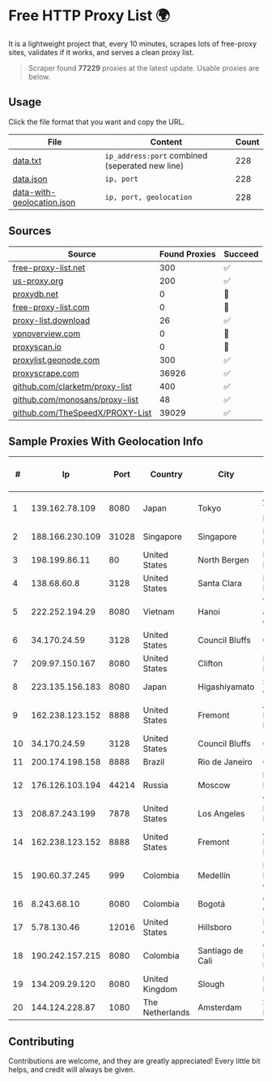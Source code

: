 
# Free HTTP Proxy List 🌍

It is a lightweight project that, every 10 minutes, scrapes lots of free-proxy sites, validates if it works, and serves a clean proxy list.


> Scraper found **77229** proxies at the latest update. Usable proxies are below.

## Usage

Click the file format that you want and copy the URL.


|File|Content|Count|
|----|-------|-----|
|[data.txt](https://raw.githubusercontent.com/themiralay/Proxy-List-World/master/data.txt)|`ip_address:port` combined (seperated new line)|228|
|[data.json](https://raw.githubusercontent.com/themiralay/Proxy-List-World/master/data.json)|`ip, port`|228|
|[data-with-geolocation.json](https://raw.githubusercontent.com/themiralay/Proxy-List-World/master/data-with-geolocation.json)|`ip, port, geolocation`|228|

## Sources

|Source|Found Proxies|Succeed|
|------|-------------|-------|
|[free-proxy-list.net](https://free-proxy-list.net)|300|✅|
|[us-proxy.org](https://www.us-proxy.org)|200|✅|
|[proxydb.net](http://proxydb.net)|0|🚫|
|[free-proxy-list.com](https://free-proxy-list.com/?page=&port=&type%5B%5D=http&type%5B%5D=https&up_time=0&search=Search)|0|🚫|
|[proxy-list.download](https://www.proxy-list.download/HTTP)|26|✅|
|[vpnoverview.com](https://vpnoverview.com/privacy/anonymous-browsing/free-proxy-servers)|0|🚫|
|[proxyscan.io](https://www.proxyscan.io)|0|🚫|
|[proxylist.geonode.com](https://proxylist.geonode.com/api/proxy-list?limit=300&page=1&sort_by=lastChecked&sort_type=desc&protocols=http,https)|300|✅|
|[proxyscrape.com](https://api.proxyscrape.com/v2/?request=displayproxies&protocol=http&timeout=10000&country=all&ssl=all&anonymity=all)|36926|✅|
|[github.com/clarketm/proxy-list](https://raw.githubusercontent.com/clarketm/proxy-list/master/proxy-list-raw.txt)|400|✅|
|[github.com/monosans/proxy-list](https://raw.githubusercontent.com/monosans/proxy-list/main/proxies/http.txt)|48|✅|
|[github.com/TheSpeedX/PROXY-List](https://raw.githubusercontent.com/TheSpeedX/PROXY-List/master/http.txt)|39029|✅|


## Sample Proxies With Geolocation Info

|#|Ip|Port|Country|City|Internet Service Provider|
|-|--|----|-------|----|-------------------------|
|1|139.162.78.109|8080|Japan|Tokyo|Akamai Technologies, Inc.|
|2|188.166.230.109|31028|Singapore|Singapore|DigitalOcean, LLC|
|3|198.199.86.11|80|United States|North Bergen|DigitalOcean, LLC|
|4|138.68.60.8|3128|United States|Santa Clara|DigitalOcean, LLC|
|5|222.252.194.29|8080|Vietnam|Hanoi|VietNam Post and Telecom Corporation|
|6|34.170.24.59|3128|United States|Council Bluffs|Google LLC|
|7|209.97.150.167|8080|United States|Clifton|DigitalOcean, LLC|
|8|223.135.156.183|8080|Japan|Higashiyamato|So-net Corporation|
|9|162.238.123.152|8888|United States|Fremont|AT&T Enterprises, LLC|
|10|34.170.24.59|3128|United States|Council Bluffs|Google LLC|
|11|200.174.198.158|8888|Brazil|Rio de Janeiro|Claro S.A.|
|12|176.126.103.194|44214|Russia|Moscow|Miglovets Egor Andreevich|
|13|208.87.243.199|7878|United States|Los Angeles|Psychz Networks|
|14|162.238.123.152|8888|United States|Fremont|AT&T Enterprises, LLC|
|15|190.60.37.245|999|Colombia|Medellín|IFX NETWORKS COLOMBIA|
|16|8.243.68.10|8080|Colombia|Bogotá|CTL Colombia|
|17|5.78.130.46|12016|United States|Hillsboro|Hetzner Online GmbH|
|18|190.242.157.215|8080|Colombia|Santiago de Cali|Columbus Networks USA, Inc.|
|19|134.209.29.120|8080|United Kingdom|Slough|DigitalOcean, LLC|
|20|144.124.228.87|1080|The Netherlands|Amsterdam|Servers Tech Fzco|



## Contributing

Contributions are welcome, and they are greatly appreciated! Every
little bit helps, and credit will always be given.

